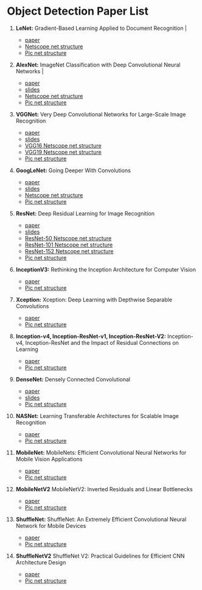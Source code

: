 # Object Detection Paper List

1. **LeNet:** Gradient-Based Learning Applied to Document Recognition | 
 
   * [paper](http://yann.lecun.com/exdb/publis/pdf/lecun-01a.pdf) 
   * [Netscope net structure](http://ethereon.github.io/netscope/#/gist/5137a29b2c32b3785817928f71711d6a)
   * [Pic net structure](networks.md#LeNet)

3. **AlexNet:** ImageNet Classification with Deep Convolutional Neural Networks | 
   
   * [paper](https://papers.nips.cc/paper/4824-imagenet-classification-with-deep-convolutional-neural-networks.pdf)
   * [slides](http://image-net.org/challenges/LSVRC/2012/supervision.pdf)
   * [Netscope net structure](http://ethereon.github.io/netscope/#/preset/alexnet) 
   * [Pic net structure](networks.md#AlexNet)

4. **VGGNet:** Very Deep Convolutional Networks for Large-Scale Image Recognition 
   
   * [paper](https://arxiv.org/abs/1409.1556)
   * [slides](http://www.image-net.org/challenges/LSVRC/2014/slides/VGG_ILSVRC_2014.pdf) 
   * [VGG16 Netscope net structure](http://ethereon.github.io/netscope/#/preset/vgg-16)
   * [VGG19 Netscope net structure](http://ethereon.github.io/netscope/#/gist/d29471f812a2acb4f2e5e103c6b57383)
   * [Pic net structure](networks.md#VGGNet)

5. **GoogLeNet:** Going Deeper With Convolutions
   
   * [paper](http://arxiv.org/abs/1409.4842)
   * [slides](http://www.image-net.org/challenges/LSVRC/2014/slides/GoogLeNet.pptx) 
   * [Netscope net structure](http://ethereon.github.io/netscope/#/gist/b21905b0f338f7b509e99515e06068ea)
   * [Pic net structure](networks.md#GoogLeNet)

6. **ResNet:** Deep Residual Learning for Image Recognition
   
   * [paper](https://arxiv.org/abs/1512.03385)
   * [slides](http://image-net.org/challenges/talks/ilsvrc2015_deep_residual_learning_kaiminghe.pdf) 
   * [ResNet-50 Netscope net structure](http://ethereon.github.io/netscope/#/gist/db945b393d40bfa26006) 
   * [ResNet-101 Netscope net structure](http://ethereon.github.io/netscope/#/gist/b21e2aae116dc1ac7b50) 
   * [ResNet-152 Netscope net structure](http://ethereon.github.io/netscope/#/gist/d38f3e6091952b45198b) 
   * [Pic net structure](networks.md#ResNet)

7. **InceptionV3:** Rethinking the Inception Architecture for Computer Vision
   
   * [paper](https://arxiv.org/abs/1512.00567) 
   * [Pic net structure](networks.md#InceptionV3)

8.  **Xception:** Xception: Deep Learning with Depthwise Separable Convolutions
   
    * [paper](https://arxiv.org/abs/1610.02357)
    * [Pic net structure](networks.md#Xception)

9.  **Inception-v4, Inception-ResNet-v1, Inception-ResNet-V2:** Inception-v4, Inception-ResNet and the Impact of Residual Connections on Learning 
    
    * [paper](https://arxiv.org/pdf/1602.07261.pdf)
    * [Pic net structure](networks.md#Inception-v4)

10. **DenseNet:** Densely Connected Convolutional
    
    * [paper](https://arxiv.org/abs/1608.06993)
    * [slides](http://www.gaohuang.net/papers/DenseNet-CVPR-Slides.pdf)
    * [Pic net structure](networks.md#DenseNet) 

11. **NASNet:** Learning Transferable Architectures for Scalable Image Recognition
    
    * [paper](https://arxiv.org/abs/1707.07012)
    * [Pic net structure](networks.md#NASNet)

12. **MobileNet:** MobileNets: Efficient Convolutional Neural Networks for Mobile Vision Applications
    
    * [paper](https://arxiv.org/abs/1704.04861)
    * [Pic net structure](networks.md#MobileNet)

13. **MobileNetV2** MobileNetV2: Inverted Residuals and Linear Bottlenecks
    
    * [paper](https://arxiv.org/abs/1801.04381)
    * [Pic net structure](networks.md#MobileNetV2)

14. **ShuffleNet:** ShuffleNet: An Extremely Efficient Convolutional Neural Network for Mobile Devices 
    
    * [paper](https://arxiv.org/abs/1707.01083)
    * [Pic net structure](networks.md#ShuffleNet)

15. **ShuffleNetV2** ShuffleNet V2: Practical Guidelines for Efficient CNN Architecture Design
    
    * [paper](https://arxiv.org/abs/1807.11164)
    * [Pic net structure](networks.md#ShuffleNetV2)